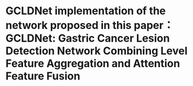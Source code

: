 # GCLDNet implementation of the network proposed in this paper：GCLDNet: Gastric Cancer Lesion Detection Network Combining Level Feature Aggregation and Attention Feature Fusion
